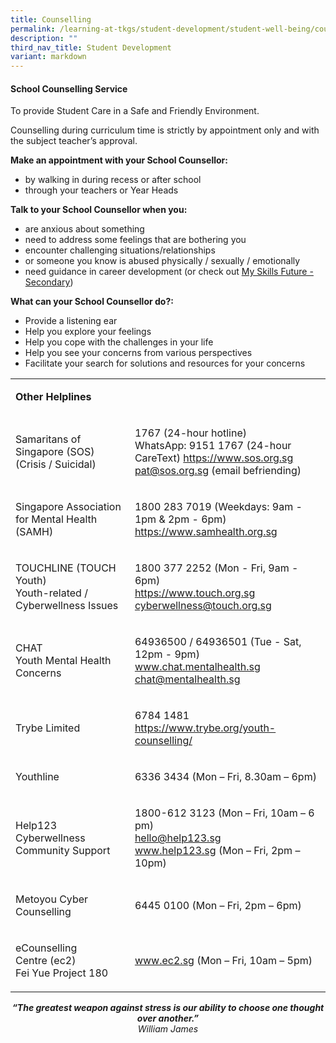 ```yaml
---
title: Counselling
permalink: /learning-at-tkgs/student-development/student-well-being/counselling/
description: ""
third_nav_title: Student Development
variant: markdown
---
```

<h4><strong>School Counselling Service</strong></h4>
<p>To provide Student Care in a Safe and Friendly Environment.</p>
<p>Counselling during curriculum time is strictly by appointment only and with the subject teacher’s approval.</p>
<p><strong>Make an appointment with your School Counsellor:</strong></p>
<ul>
<li>by walking in during recess or after school</li>
<li>through your teachers or Year Heads</li>
</ul>
<p><strong>Talk to your School Counsellor when you:</strong></p>
<ul>
<li>are anxious about something</li>
<li>need to address some feelings that are bothering you</li>
<li>encounter challenging situations/relationships</li>
<li>or someone you know is abused physically / sexually / emotionally</li>
<li>need guidance in career development (or check out&nbsp;<a href="https://www.myskillsfuture.gov.sg/content/student/en/secondary.html" target="_blank" rel="noopener">My Skills Future - Secondary</a>)</li>
</ul>
<p><strong>What can your School Counsellor do?:</strong></p>
<ul>
<li>Provide a listening ear</li>
<li>Help you explore your feelings</li>
<li>Help you cope with the challenges in your life</li>
<li>Help you see your concerns from various perspectives</li>
<li>Facilitate your search for solutions and resources for your concerns</li>
</ul>
<table>
<tbody>
<tr>
<td>
<p><strong>Other Helplines</strong></p>
</td>
</tr>
<tr>
<td>
<p>Samaritans of Singapore (SOS)<br>(Crisis / Suicidal)</p>
</td>
<td>
<p>1767 (24-hour hotline)<br>
	WhatsApp: 9151 1767 (24-hour CareText)
	<a href="https://www.sos.org.sg/" target="_blank" rel="noopener">https://www.sos.org.sg</a><br><a href="mailto:pat@sos.org.sg" target="">pat@sos.org.sg</a>&nbsp;(email befriending)</p>
</td>
</tr>
<tr>
<td>
<p>Singapore Association for Mental Health (SAMH)</p>
</td>
<td>
<p>1800 283 7019 (Weekdays: 9am - 1pm &amp; 2pm - 6pm)<br><a href="https://www.samhealth.org.sg/" target="_blank" rel="noopener">https://www.samhealth.org.sg</a></p>
</td>
</tr>
<tr>
<td>
<p>TOUCHLINE (TOUCH Youth)<br>Youth-related / Cyberwellness Issues</p>
</td>
<td>
<p>1800 377 2252 (Mon - Fri, 9am - 6pm)<br><a href="https://www.touch.org.sg/" target="_blank" rel="noopener">https://www.touch.org.sg</a><br><a href="mailto:cyberwellness@touch.org.sg" target="">cyberwellness@touch.org.sg</a></p>
</td>
</tr>
<tr>
<td>
<p>CHAT<br>Youth Mental Health Concerns</p>
</td>
<td>
<p>64936500 / 64936501 (Tue - Sat, 12pm - 9pm)<br><a href="http://www.chat.mentalhealth.sg/" target="_blank" rel="noopener">www.chat.mentalhealth.sg</a><br><a href="mailto:chat@mentalhealth.sg" target="">chat@mentalhealth.sg</a></p>
</td>
</tr>
	<tr>
<td>
<p>Trybe Limited</p>
</td>
<td>
<p>6784 1481<br><a href="https://www.trybe.org/youth-counselling/" target="_blank" rel="noopener">https://www.trybe.org/youth-counselling/</a></p>
</td>
</tr>
<tr>
<td>
<p>Youthline</p>
</td>
<td>
<p>6336 3434 (Mon – Fri, 8.30am – 6pm)</p>
</td>
</tr>
<tr>
<td>
<p>Help123<br>Cyberwellness Community Support&nbsp;</p>
</td>
<td>
<p>1800-612 3123 (Mon – Fri, 10am – 6 pm)<br><a href="mailto:hello@help123.sg" target="">hello@help123.sg</a><br><a href="http://www.help123.sg/" target="_blank" rel="noopener">www.help123.sg</a>&nbsp;(Mon – Fri, 2pm – 10pm)</p>
</td>
</tr>
<tr>
<td>
<p>Metoyou Cyber Counselling&nbsp;</p>
</td>
<td>
<p>6445 0100 (Mon – Fri, 2pm – 6pm)</p>
</td>
</tr>
<tr>
<td>
<p>eCounselling Centre&nbsp;(ec2)<br>Fei Yue Project 180</p>
</td>
<td>
<p><a href="http://www.ec2.sg/" target="_blank" rel="noopener">www.ec2.sg</a>&nbsp;(Mon – Fri, 10am – 5pm)</p>
</td>
</tr>
</tbody>
</table>
<p style="text-align: center;"><strong><em>“The greatest weapon against stress is our ability to choose one thought over another.”<br></em></strong><em>William James</em></p>